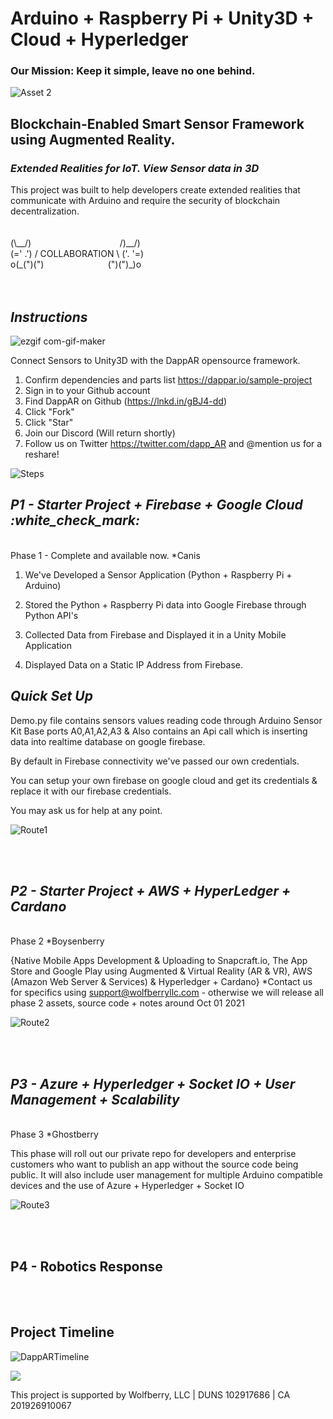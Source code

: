 

<h1> Arduino + Raspberry Pi + Unity3D + Cloud + Hyperledger </h1>
<h3> Our Mission: Keep it simple, leave no one behind. </h3>

![Asset 2](https://user-images.githubusercontent.com/21232416/129479886-db33ecc9-7f24-49a6-81f1-762b540f3207.png)


<h2> Blockchain-Enabled Smart Sensor Framework using Augmented Reality. </h1><h3><i>Extended Realities for IoT. View Sensor data in 3D </h2></i>
This project was built to help developers create extended realities that communicate with Arduino and require the security of blockchain decentralization.
<br>
<br>
<br>
 (\__/)  &nbsp;&nbsp;&nbsp;&nbsp;&nbsp;&nbsp;&nbsp;&nbsp;&nbsp;&nbsp;&nbsp;&nbsp;&nbsp;&nbsp;&nbsp;&nbsp;&nbsp;&nbsp;&nbsp;&nbsp;&nbsp;&nbsp;&nbsp;&nbsp;&nbsp;&nbsp;&nbsp;&nbsp;&nbsp;&nbsp;&nbsp;&nbsp;&nbsp;&nbsp;     /)__/) <br>
 (=' .') / COLLABORATION \ ('. '=) <br>
o(_(")(") &nbsp;&nbsp;&nbsp;&nbsp;&nbsp;&nbsp;&nbsp;&nbsp;&nbsp;&nbsp;&nbsp;&nbsp;&nbsp;&nbsp;&nbsp;&nbsp;&nbsp;&nbsp;&nbsp;&nbsp;&nbsp;&nbsp;&nbsp;&nbsp;  (")(")_)o <br> 


<br>
<br>
<h2><i> Instructions </i></h2>

![ezgif com-gif-maker](https://user-images.githubusercontent.com/21232416/128106988-1b5dd77d-e833-405e-946c-c0c085dc2b30.gif)

Connect Sensors to Unity3D with the DappAR opensource framework.
1. Confirm dependencies and parts list https://dappar.io/sample-project
2. Sign in to your Github account
3. Find DappAR on Github (https://lnkd.in/gBJ4-dd)
4. Click "Fork"
5. Click "Star"
6. Join our Discord (Will return shortly)
7. Follow us on Twitter https://twitter.com/dapp_AR and @mention us for a reshare!


![Steps](https://user-images.githubusercontent.com/21232416/128091767-82950aad-ea8f-43e2-ad70-6ff6ac5f4330.png)



<h2><b><i>P1 - Starter Project + Firebase + Google Cloud :white_check_mark:</h2></b></i><br>
Phase 1 - Complete and available now. *Canis

1. We've Developed a Sensor Application (Python + Raspberry Pi + Arduino)

2. Stored the Python + Raspberry Pi data into Google Firebase through Python API's

3. Collected Data from Firebase and Displayed it in a Unity Mobile Application

4. Displayed Data on a Static IP Address from Firebase. 

<h2><i> Quick Set Up </i></h2> 

Demo.py file contains sensors values reading code through Arduino Sensor Kit Base ports
A0,A1,A2,A3 & Also contains an Api call which is inserting data into realtime database on google firebase.

By default in Firebase connectivity we've passed our own credentials.

You can setup your own firebase on google cloud and get its credentials & replace it with our firebase credentials.

You may ask us for help at any point.


![Route1](https://user-images.githubusercontent.com/21232416/128073048-85c368e7-3e97-43a5-a69c-4d06db8c4647.png)


<br>
<br>
 <h2><b><i>P2 - Starter Project + AWS + HyperLedger + Cardano </i></h2></b><br>
Phase 2 *Boysenberry

{Native Mobile Apps Development & Uploading to Snapcraft.io, The App Store and Google Play using Augmented & Virtual Reality (AR & VR), AWS (Amazon Web Server & Services) & Hyperledger + Cardano} *Contact us for specifics using support@wolfberryllc.com - otherwise we will release all phase 2 assets, source code + notes around Oct 01 2021

![Route2](https://user-images.githubusercontent.com/21232416/128077122-1d21fcdb-ceea-4364-9868-481e9875f399.png)

<br>
<br>
 <h2><i><b>P3 - Azure + Hyperledger + Socket IO + User Management + Scalability </h2></i></b><br>
 Phase 3 *Ghostberry
 
This phase will roll out our private repo for developers and enterprise customers who want to publish an app without the source code being public. It will also include user management for multiple Arduino compatible devices and the use of Azure + Hyperledger + Socket IO
 
![Route3](https://user-images.githubusercontent.com/21232416/128091842-326f0935-0917-4f3d-9589-e0437e4c437a.png)



<br>
<br>
<h2><b>P4 - Robotics Response</h2></b><br>
 


<br>
<h2> Project Timeline </h2>




![DappARTimeline](https://user-images.githubusercontent.com/21232416/128092193-f2caf33f-be77-474e-bfe2-bc2df0df442a.png)

![](https://komarev.com/ghpvc/?username=wolfberryllc&color=green)

This project is supported by Wolfberry, LLC | DUNS 102917686 | CA 201926910067

